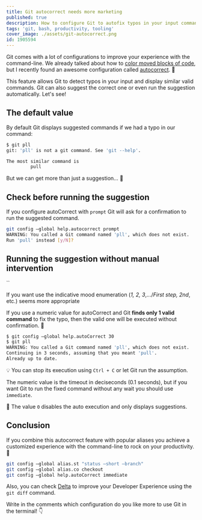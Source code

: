 ```yaml
---
title: Git autocorrect needs more marketing
published: true
description: How to configure Git to autofix typos in your input commands
tags: 'git, bash, productivity, tooling'
cover_image: ./assets/git-autocorrect.png
id: 1905594
---
```


Git comes with a lot of configurations to improve your experience with the command-line. We already talked about how to [color moved blocks of code](https://dev.to/cloudx/how-to-color-the-moved-code-in-git-10ei), but I recently found an awesome configuration called [autocorrect](https://git-scm.com/docs/git-config#Documentation/git-config.txt-helpautoCorrect). 🤩

This feature allows Git to detect typos in your input and display similar valid commands. Git can also suggest the correct one or even run the suggestion automatically. Let's see!

## The default value

By default Git displays suggested commands if we had a typo in our command:

```bash
$ git pll
git: 'pll' is not a git command. See 'git --help'.

The most similar command is
         pull
```

But we can get more than just a suggestion… 👀

## Check before running the suggestion

If you configure autoCorrect with `prompt` Git will ask for a confirmation to run the suggested command.

```bash
git config –global help.autocorrect prompt
WARNING: You called a Git command named 'pll', which does not exist.
Run 'pull' instead [y/N]?
```

## Running the suggestion without manual intervention
``

If you want use the indicative mood enumeration (_1, 2, 3_,.../_First step, 2nd_, etc.) seems more appropriate

If you use a numeric value for autoCorrect and Git **finds only 1 valid command** to fix the typo, then the valid one will be executed without confirmation. 🚀

```bash
$ git config –global help.autoCorrect 30
$ git pll
WARNING: You called a Git command named 'pll', which does not exist.
Continuing in 3 seconds, assuming that you meant 'pull'.
Already up to date.
```

💡 You can stop its execution using `Ctrl + C` or let Git run the assumption.

The numeric value is the timeout in deciseconds (0.1 seconds), but if you want Git to run the fixed command without any wait you should use `immediate`.

🧠 The value `0` disables the auto execution and only displays suggestions.

## Conclusion

If you combine this autocorrect feature with popular aliases you achieve a customized experience with the command-line to rock on your productivity. 🎸

```bash
git config –global alias.st "status –short –branch"
git config –global alias.co checkout
git config –global help.autoCorrect immediate
```

Also, you can check [Delta](https://dev.to/cloudx/delta-a-new-git-diff-tool-to-rock-your-productivity-2773) to improve your Developer Experience using the `git diff` command.

Write in the comments which configuration do you like more to use Git in the terminal! 👇
